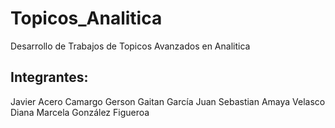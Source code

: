 # Topicos_Analitica
Desarrollo de Trabajos de Topicos Avanzados en Analitica

## Integrantes:
Javier Acero Camargo
Gerson Gaitan García
Juan Sebastian Amaya Velasco
Diana Marcela González Figueroa 
